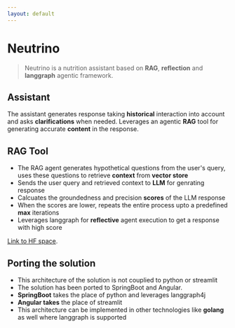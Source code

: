 ```yaml
---
layout: default
---
```


# Neutrino

> Neutrino is a nutrition assistant based on **RAG**, **reflection** and **langgraph** agentic framework. 

## Assistant
The assistant generates response taking **historical** interaction into account and asks **clarifications** when needed. Leverages an agentic **RAG** tool for generating accurate **content** in the response.

## RAG Tool

*   The RAG agent generates hypothetical questions from the user's query, uses these questions to retrieve **context** from **vector store**
*   Sends the user query and retrieved context to **LLM** for genrating response
*   Calcuates the groundedness and precision **scores** of the LLM response
*   When the scores are lower, repeats the entire process upto a predefined **max** iterations
*   Leverages langgraph for **reflective** agent execution to get a response with high score



[Link to HF space](https://huggingface.co/spaces/balakishan77/hf).

## Porting the solution

*   This architecture of the solution is not couplied to python or streamlit
*   The solution has been ported to SpringBoot and Angular.
*   **SpringBoot** takes the place of python and leverages langgraph4j
*   **Angular takes** the place of streamlit
*   This architecture can be implemented in other technologies like **golang** as well where langgraph is supported
